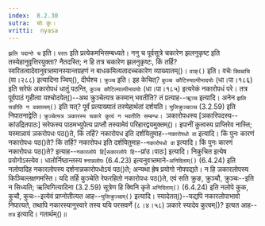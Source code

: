 ```yaml
---
index:  8.2.30
sutra:  चोः कुः।
vritti:  nyasa
---
```


`झलि पदान्ते च` इति। `परतः` इति प्रत्येकमभिसम्बध्यते। ननु च पूर्वसूत्रे चकारेण झलनुकृष्ट इति तस्येहानुवृत्तिरयुक्ता? नैतदस्ति; न हि तत्र चकारेण झलनुकृष्टः, किं तर्हि? स्वरितत्वादेवानुवत्र्तमानस्यान्तग्रहणं न बाधकमित्यतादच्चकारेण व्याख्यातम्()। `वाक्()` इति। वचेः `क्विब्वचि` (वा।२८८) इत्यादिना ज्विप्(), दीर्घश्च। 
`क्रुञ्च` इति। इह केचित्? `कुञ्च कौटिस्याल्पीभादयोः` (धा।पा।१८६) इति सरेफं अकारोपधं धातुं पठन्ति, `कुञ्च कौटिल्याल्पीभावयोः` (धा।पा।१८५) इत्यरेकं नकारोपधं परे। तत्र पूर्वपाठं गृहीत्वा यश्चोदयेत्()--अथ क्रुञ्चेत्यत्र कस्मान् भवतीति? तं प्रत्याह--`ॠञ्च` इत्यादि। अनेन `झलि सङीति न वक्तव्यम्()` इति यत्? पूर्वं प्रत्याख्यातं तस्येहार्थतां दर्शयति। `युजिक्रुञ्चाञ्च` (3.2.59) इति निपातनाद्वेति। `क्रुञ्चेत्यत्र ञकारस्य चकारे कुत्वं न भवतीति सम्बन्धः। `ञकारोपधस्य [ञकारिपदस्य--कांउद्रितपाठः] सरेफस्य पाठमभ्युपेत्य प्राप्तौ तस्यामेवं परिहारद्वयमुक्तम्()। इपानीं कुत्वस्य प्राप्तिरेव नास्ति; यस्मान्नायं ञकरोपधः पठ()ते, किं तर्हि? नकारोपध इति दर्शयितुमाह--`नकारोपधो वा` इत्यादि। किं पुनः कारणं नकारोपधः पठ()ते? किं तर्हि? नकारोपध इति दर्शयितुमाह--`नकारोपधो वा` इत्यादि। किं पुनः कारणं नकारोपधः पठ()ते? इत्याह--`नकारलोपे हि`[`सकारलोपे हि`--प्रांउ।पाठः] इत्यादि। निकुचित इत्येष प्रयोगोऽस्त्येव। धातोर्निष्ठान्तस्य `श्नान्नलोपः` (6.4.23) इत्यनुवत्र्तमाने-`अनिदिताम्()` (6.4.24) इति नलोपादिह नकारलोपस्य दर्शनान्नकारोपधोऽयं पठ()ते; अन्यथा ह्रेष प्रयोगो नोपपद्यते। न हि ञकारलोपस्य किञ्चिल्लक्षणमस्ति। यदि तर्हि कुञ्चेति रेफरहितो नकारोपधः पठ()ते, एवं सति क्रुङ, क्रुञ्चौ, क्रुञ्चः--इति न सिध्यति; ऋत्विगित्यादिना (3.2.59) सूत्रेण हि क्विनि कृते `अनिदिताम्()` (6.4.24) इति नलोपे कुक, कुचौ, कुचः--इत्येवं प्राप्नोतीत्यत आह--`युजिक्रुञ्चाम्()` इत्यादि। स्यादेतत्()--यद्यपि नकारलोपाभावो निपात्यते, तथापि नकारस्यानुस्वारे तस्य ययि परसवर्णे (८।४।५८) ञकारे स्यादेव कुत्वम्()? इत्यत आह--`तत्र` इत्यादि। गतार्थम्()॥
